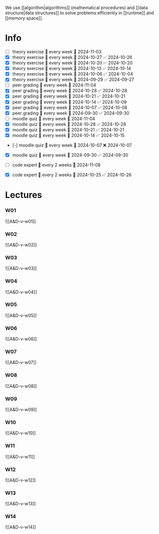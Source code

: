 
We use [[algorithm|algorithms]] (mathematical procedures) and [[data structure|data structures]] to solve problems efficiently in [[runtime]] and [[memory space]].


# Info

- [ ] theory exercise 🔁 every week 📅 2024-11-03
- [x] theory exercise 🔁 every week 📅 2024-10-27 ✅ 2024-10-26
- [x] theory exercise 🔁 every week 📅 2024-10-20 ✅ 2024-10-20
- [x] theory exercise 🔁 every week 📅 2024-10-13 ✅ 2024-10-14
- [x] theory exercise 🔁 every week 📅 2024-10-06 ✅ 2024-10-04
- [x] theory exercise 🔁 every week 📅 2024-09-29 ✅ 2024-09-27
- [ ] peer grading 🔁 every week 📅 2024-11-04
- [x] peer grading 🔁 every week 📅 2024-10-28 ✅ 2024-10-28
- [x] peer grading 🔁 every week 📅 2024-10-21 ✅ 2024-10-21
- [x] peer grading 🔁 every week 📅 2024-10-14 ✅ 2024-10-09
- [x] peer grading 🔁 every week 📅 2024-10-07 ✅ 2024-10-08
- [x] peer grading 🔁 every week 📅 2024-09-30 ✅ 2024-09-30
- [ ] moodle quiz 🔁 every week 📅 2024-11-04
- [x] moodle quiz 🔁 every week 📅 2024-10-28 ✅ 2024-10-28
- [x] moodle quiz 🔁 every week 📅 2024-10-21 ✅ 2024-10-21
- [x] moodle quiz 🔁 every week 📅 2024-10-14 ✅ 2024-10-15
- [-] moodle quiz 🔁 every week 📅 2024-10-07 ❌ 2024-10-07
- [x] moodle quiz 🔁 every week 📅 2024-09-30 ✅ 2024-09-30
- [ ] code expert 🔁 every 2 weeks 📅 2024-11-08
- [x] code expert 🔁 every 2 weeks 📅 2024-10-25 ✅ 2024-10-26


# Lectures

### W01
![[A&D-v-w01]]

### W02
![[A&D-v-w02]]

### W03
![[A&D-v-w03]]

### W04
![[A&D-v-w04]]

### W05
![[A&D-v-w05]]

### W06
![[A&D-v-w06]]

### W07
![[A&D-v-w07]]

### W08
![[A&D-v-w08]]

### W09
![[A&D-v-w09]]

### W10
![[A&D-v-w10]]

### W11
![[A&D-v-w11]]

### W12
![[A&D-v-w12]]

### W13
![[A&D-v-w13]]

### W14
![[A&D-v-w14]]

